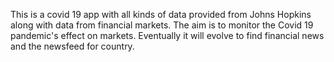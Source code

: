 This is a covid 19 app with all kinds of data provided from Johns Hopkins along with data from financial markets. The aim is to monitor the Covid 19 pandemic's effect on markets. Eventually it will evolve to find financial news and the newsfeed for country.
